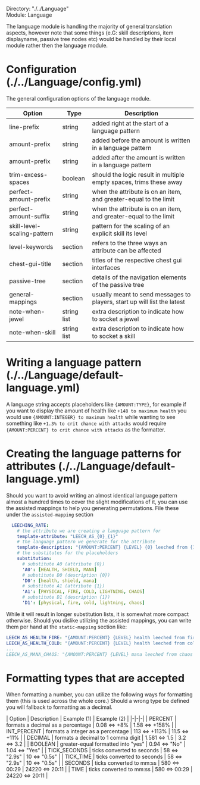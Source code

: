 Directory: "./../Language"  
Module: Language

The language module is handling the majority of general translation aspects, however note that some things (e.G: skill descriptions, item displayname, passive tree nodes etc) would be handled by their local module rather then the language module.

# Configuration (./../Language/config.yml)

The general configuration options of the language module.

| Option | Type | Description |
|-|-|-|
| line-prefix | string | added right at the start of a language pattern  |
| amount-prefix | string | added before the amount is written in a language pattern |
| amount-prefix | string | added after the amount is written in a language pattern |
| trim-excess-spaces | boolean | should the logic result in multiple empty spaces, trims these away |
| perfect-amount-prefix | string | when the attribute is on an item, and greater-equal to the limit |
| perfect-amount-suffix| string | when the attribute is on an item, and greater-equal to the limit |
| skill-level-scaling-pattern | string | pattern for the scaling of an explicit skill its level |
| level-keywords | section | refers to the three ways an attribute can be affected |
| chest-gui-title | section | titles of the respective chest gui interfaces |
| passive-tree | section | details of the navigation elements of the passive tree |
| general-mappings | section | usually meant to send messages to players, start up will list the latest |
| note-when-jewel | string list | extra description to indicate how to socket a jewel |
| note-when-skill | string list | extra description to indicate how to socket a skill |

# Writing a language pattern (./../Language/default-language.yml)

A language string accepts placeholders like `{AMOUNT:TYPE}`, for example if you want to display the amount of health like `+148 to maximum health` you would use `{AMOUNT:INTEGER} to maximum health` while wanting to see something like `+1.3% to crit chance with attacks` would require `{AMOUNT:PERCENT} to crit chance with attacks` as the formatter.

# Creating the language patterns for attributes (./../Language/default-language.yml)

Should you want to avoid writing an almost identical language pattern almost a hundred times to cover the slight modifications of it, you can use the assisted mappings to help you generating permutations. File these under the `assisted-mapping` section

```yml
  LEECHING_RATE:
    # the attribute we are creating a language pattern for
    template-attribute: "LEECH_AS_{0}_{1}"
    # the language pattern we generate for the attribute
    template-description: "{AMOUNT:PERCENT} {LEVEL} {0} leeched from {1} damage"
    # the substitutes for the placeholders
    substitution:
      # substitute A0 (attribute {0})
      'A0': [HEALTH, SHIELD, MANA]
      # substitute D0 (description {0})
      'D0': [health, shield, mana]
      # substitute A1 (attribute {1})
      'A1': [PHYSICAL, FIRE, COLD, LIGHTNING, CHAOS]
      # substitute D1 (description {1})
      'D1': [physical, fire, cold, lightning, chaos]

```

While it will result in longer substitution lists, it is somewhat more compact otherwise. Should you dislike utilizing the assisted mappings, you can write them per hand at the `static-mapping` section like:

```yml
LEECH_AS_HEALTH_FIRE: "{AMOUNT:PERCENT} {LEVEL} health leeched from fire damage"
LEECH_AS_HEALTH_COLD: "{AMOUNT:PERCENT} {LEVEL} health leeched from cold damage"
...
LEECH_AS_MANA_CHAOS: "{AMOUNT:PERCENT} {LEVEL} mana leeched from chaos damage"
```

# Formatting types that are accepted 

When formatting a number, you can utilize the following ways for formatting them (this is used across the whole core.) Should a wrong type be defined you will fallback to formatting as a decimal.

| Option | Description | Example (1) | Example (2) |
|-|-|-|
| PERCENT | formats a decimal as a percentage | 0.08 <=> +8% | 1.58 <=> +158% |
| INT_PERCENT | formats a integer as a percentage | 113 <=> +113% | 11.5 <=> +11% |
| DECIMAL | formats a decimal to 1 comma digit | 1.581 <=> 1.5 | 3.2 <=> 3.2 |
| BOOLEAN | greater-equal formatted into "yes" | 0.94 <=> "No" | 1.04 <=> "Yes" |
| TICK_SECONDS | ticks converted to seconds | 58 <=> "2.9s" | 10 <=> "0.5s" |
| TICK_TIME | ticks converted to seconds | 58 <=> "2.9s" | 10 <=> "0.5s" |
| SECONDS | ticks converted to mm:ss | 580 <=> 00:29 | 24220 <=> 20:11 |
| TIME | ticks converted to mm:ss | 580 <=> 00:29 | 24220 <=> 20:11 |
